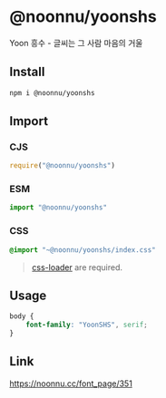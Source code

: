 # @noonnu/yoonshs
Yoon 흥수 - 글씨는 그 사람 마음의 거울

## Install
```sh
npm i @noonnu/yoonshs
```
## Import
### CJS
```js
require("@noonnu/yoonshs")
```
### ESM
```js
import "@noonnu/yoonshs"
```
### CSS 
```css
@import "~@noonnu/yoonshs/index.css"
```
> [css-loader](https://github.com/webpack-contrib/css-loader) are required.

## Usage
```css
body {
    font-family: "YoonSHS", serif;
}
```

## Link
https://noonnu.cc/font_page/351
